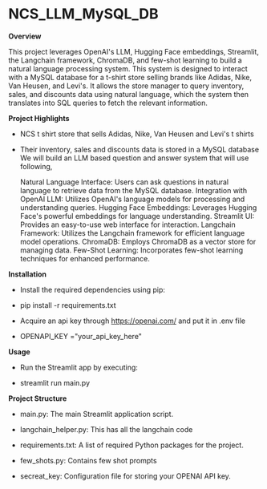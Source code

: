 # NCS_LLM_MySQL_DB

**Overview**

This project leverages OpenAI's LLM, Hugging Face embeddings, Streamlit, the Langchain framework, ChromaDB, and few-shot learning to build a natural language processing system. This system is designed to interact with a MySQL database for a t-shirt store selling brands like Adidas, Nike, Van Heusen, and Levi's. It allows the store manager to query inventory, sales, and discounts data using natural language, which the system then translates into SQL queries to fetch the relevant information.

**Project Highlights**

* NCS t shirt store that sells Adidas, Nike, Van Heusen and Levi's t shirts

* Their inventory, sales and discounts data is stored in a MySQL database
  We will build an LLM based question and answer system that will use following,



    Natural Language Interface: Users can ask questions in natural language to retrieve data from the MySQL database.
    Integration with OpenAI LLM: Utilizes OpenAI's language models for processing and understanding queries.
    Hugging Face Embeddings: Leverages Hugging Face's powerful embeddings for language understanding.
    Streamlit UI: Provides an easy-to-use web interface for interaction.
    Langchain Framework: Utilizes the Langchain framework for efficient language model operations.
    ChromaDB: Employs ChromaDB as a vector store for managing data.
    Few-Shot Learning: Incorporates few-shot learning techniques for enhanced performance.



**Installation**

* Install the required dependencies using pip:

* pip install -r requirements.txt

* Acquire an api key through https://openai.com/ and put it in .env file

* OPENAPI_KEY ="your_api_key_here"

**Usage**

* Run the Streamlit app by executing:

* streamlit run main.py

**Project Structure**


* main.py: The main Streamlit application script.

* langchain_helper.py: This has all the langchain code

* requirements.txt: A list of required Python packages for the project.

* few_shots.py: Contains few shot prompts

* secreat_key: Configuration file for storing your OPENAI API key.

